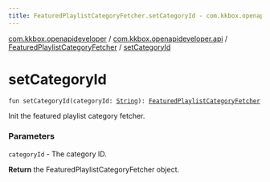 ```yaml
---
title: FeaturedPlaylistCategoryFetcher.setCategoryId - com.kkbox.openapideveloper
---
```


[com.kkbox.openapideveloper](../../index.html) / [com.kkbox.openapideveloper.api](../index.html) / [FeaturedPlaylistCategoryFetcher](index.html) / [setCategoryId](.)

# setCategoryId

`fun setCategoryId(categoryId: `[`String`](https://kotlinlang.org/api/latest/jvm/stdlib/kotlin/-string/index.html)`): `[`FeaturedPlaylistCategoryFetcher`](index.html)

Init the featured playlist category fetcher.

### Parameters

`categoryId` - The category ID.

**Return**
the FeaturedPlaylistCategoryFetcher object.

